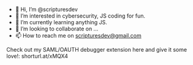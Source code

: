 - 👋 Hi, I’m @scripturesdev
- 👀 I’m interested in cybersecurity, JS coding for fun.
- 🌱 I’m currently learning anything JS. 
- 💞️ I’m looking to collaborate on ...
- 📫 How to reach me on scripturesdev@gmail.com

Check out my SAML/OAUTH debugger extension here and give it some love!:
shorturl.at/xMQX4

<!---
scripturesdev/scripturesdev is a ✨ special ✨ repository because its `README.md` (this file) appears on your GitHub profile.
You can click the Preview link to take a look at your changes.
--->
